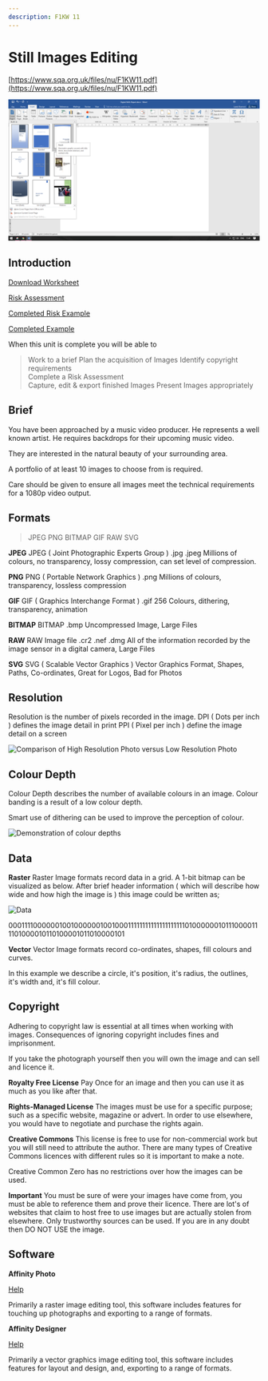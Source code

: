 ```yaml
---
description: F1KW 11
---
```


# Still Images Editing

[https://www.sqa.org.uk/files/nu/F1KW11.pdf](https://www.sqa.org.uk/files/nu/F1KW11.pdf)

![](../../../.gitbook/assets/image%20%284%29.png)



## Introduction

[Download Worksheet](https://tutor.neocities.org/Image/Worksheet%206.docx)

[Risk Assessment](https://tutor.neocities.org/Image/Risk.docx)

[Completed Risk Example](https://docs.google.com/document/d/1QoXyduV2Xu7qLJVvC_Sc-3XNrU_gO7llOaLurmYjccM/edit?usp=sharing)

[Completed Example](https://docs.google.com/document/d/1S3qf6FwYkMfjUqsI5hSz7j6a-KCMRkbpm0AEfo_RwnQ/edit)

When this unit is complete you will be able to

> Work to a brief Plan the acquisition of Images Identify copyright requirements  
> Complete a Risk Assessment  
> Capture, edit & export finished Images Present Images appropriately

## Brief

You have been approached by a music video producer. He represents a well known artist. He requires backdrops for their upcoming music video.

They are interested in the natural beauty of your surrounding area.

A portfolio of at least 10 images to choose from is required.

Care should be given to ensure all images meet the technical requirements for a 1080p video output.

## Formats

> JPEG PNG BITMAP GIF RAW SVG

**JPEG** JPEG \( Joint Photographic Experts Group \) .jpg .jpeg Millions of colours, no transparency, lossy compression, can set level of compression.

**PNG** PNG \( Portable Network Graphics \) .png Millions of colours, transparency, lossless compression

**GIF** GIF \( Graphics Interchange Format \) .gif 256 Colours, dithering, transparency, animation

**BITMAP** BITMAP .bmp Uncompressed Image, Large Files

**RAW** RAW Image file .cr2 .nef .dmg All of the information recorded by the image sensor in a digital camera, Large Files

**SVG** SVG \( Scalable Vector Graphics \) Vector Graphics Format, Shapes, Paths, Co-ordinates, Great for Logos, Bad for Photos

## Resolution

Resolution is the number of pixels recorded in the image.  DPI \( Dots per inch \) defines the image detail in print PPI \( Pixel per inch \) define the image detail on a screen

![Comparison of High Resolution Photo versus Low Resolution Photo](https://ccideas.com/wp-content/uploads/2012/02/hi-low-res.jpg)

## Colour Depth

Colour Depth describes the number of available colours in an image. Colour banding is a result of a low colour depth.

Smart use of dithering can be used to improve the perception of colour.

![Demonstration of colour depths](https://upload.wikimedia.org/wikipedia/commons/9/9a/Colour_banding_example01.png)

## Data

**Raster** Raster Image formats record data in a grid. A 1-bit bitmap can be visualized as below.  After brief header information \( which will describe how wide and how high the image is \) this image could be written as;

![Data](https://qph.fs.quoracdn.net/main-qimg-94acd4eb2a7cb44c6b4b49eb7fab60f2)

0001111000000100100000010010001111111111111111111101000000101110000111101000010110100001011010000101

**Vector** Vector Image formats record co-ordinates, shapes, fill colours and curves.

In this example we describe a circle, it's position, it's radius, the outlines, it's width and, it's fill colour.

## Copyright

Adhering to copyright law is essential at all times when working with images. Consequences of ignoring copyright includes fines and imprisonment.

If you take the photograph yourself then you will own the image and can sell and licence it.

**Royalty Free License** Pay Once for an image and then you can use it as much as you like after that.

**Rights-Managed License** The images must be use for a specific purpose; such as a specific website, magazine or advert. In order to use elsewhere, you would have to negotiate and purchase the rights again.

**Creative Commons** This license is free to use for non-commercial work but you will still need to attribute the author. There are many types of Creative Commons licences with different rules so it is important to make a note.

Creative Common Zero has no restrictions over how the images can be used.

**Important** You must be sure of were your images have come from, you must be able to reference them and prove their licence. There are lot's of websites that claim to host free to use images but are actually stolen from elsewhere. Only trustworthy sources can be used. If you are in any doubt then DO NOT USE the image.

## Software

**Affinity Photo**

[Help](https://affinity.help/photo/en-US.lproj/index.html)

Primarily a raster image editing tool, this software includes features for touching up photographs and exporting to a range of formats.

**Affinity Designer**

[Help](https://affinity.help/designer/en-US.lproj/index.html)

Primarily a vector graphics image editing tool, this software includes features for layout and design, and, exporting to a range of formats.





